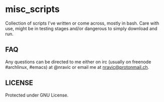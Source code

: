 # misc_scripts
Collection of scripts I've written or come across, mostly in bash. 
Care with use, might be in testing stages and/or dangerous to simply download and run.
## FAQ
Any questions can be directed to me either on irc (usually on freenode #archlinux, #emacs) at @nravic or email me at nravic@protonmail.ch.

## LICENSE
Protected under GNU License. 
